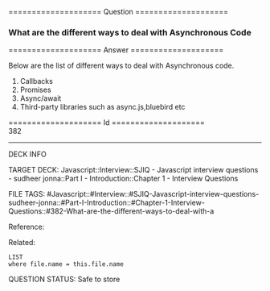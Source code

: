 ==================== Question ====================  

### What are the different ways to deal with Asynchronous Code  

==================== Answer ====================  

Below are the list of different ways to deal with Asynchronous code.

1. Callbacks
2. Promises
3. Async/await
4. Third-party libraries such as async.js,bluebird etc

==================== Id ====================  
382

---

DECK INFO

TARGET DECK: Javascript::Interview::SJIQ - Javascript interview questions - sudheer jonna::Part I - Introduction::Chapter 1 - Interview Questions

FILE TAGS: #Javascript::#Interview::#SJIQ-Javascript-interview-questions-sudheer-jonna::#Part-I-Introduction::#Chapter-1-Interview-Questions::#382-What-are-the-different-ways-to-deal-with-a

Reference:

Related:

```dataview
LIST
where file.name = this.file.name
```

QUESTION STATUS: Safe to store
